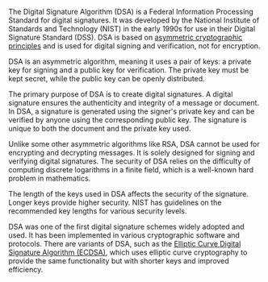 The Digital Signature Algorithm (DSA) is a Federal Information Processing Standard for digital signatures. It was developed by the National Institute of Standards and Technology (NIST) in the early 1990s for use in their Digital Signature Standard (DSS). DSA is based on [asymmetric cryptographic principles](../cryptography/asym.md) and is used for digital signing and verification, not for encryption.

DSA is an asymmetric algorithm, meaning it uses a pair of keys: a private key for signing and a public key for verification. The private key must be kept secret, while the public key can be openly distributed.

The primary purpose of DSA is to create digital signatures. A digital signature ensures the authenticity and integrity of a message or document. In DSA, a signature is generated using the signer's private key and can be verified by anyone using the corresponding public key. The signature is unique to both the document and the private key used.

Unlike some other asymmetric algorithms like RSA, DSA cannot be used for encrypting and decrypting messages. It is solely designed for signing and verifying digital signatures. The security of DSA relies on the difficulty of computing discrete logarithms in a finite field, which is a well-known hard problem in mathematics.

The length of the keys used in DSA affects the security of the signature. Longer keys provide higher security. NIST has guidelines on the recommended key lengths for various security levels.

DSA was one of the first digital signature schemes widely adopted and used. It has been implemented in various cryptographic software and protocols. There are variants of DSA, such as the [Elliptic Curve Digital Signature Algorithm (ECDSA)](../cryptography/ecdsa.md), which uses elliptic curve cryptography to provide the same functionality but with shorter keys and improved efficiency.
